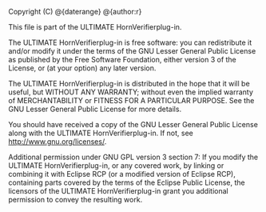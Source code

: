Copyright (C) @{daterange} @{author:r}

This file is part of the ULTIMATE HornVerifierplug-in.

The ULTIMATE HornVerifierplug-in is free software: you can redistribute it and/or modify
it under the terms of the GNU Lesser General Public License as published
by the Free Software Foundation, either version 3 of the License, or
(at your option) any later version.

The ULTIMATE HornVerifierplug-in is distributed in the hope that it will be useful,
but WITHOUT ANY WARRANTY; without even the implied warranty of
MERCHANTABILITY or FITNESS FOR A PARTICULAR PURPOSE. See the
GNU Lesser General Public License for more details.

You should have received a copy of the GNU Lesser General Public License
along with the ULTIMATE HornVerifierplug-in. If not, see <http://www.gnu.org/licenses/>.

Additional permission under GNU GPL version 3 section 7:
If you modify the ULTIMATE HornVerifierplug-in, or any covered work, by linking
or combining it with Eclipse RCP (or a modified version of Eclipse RCP), 
containing parts covered by the terms of the Eclipse Public License, the 
licensors of the ULTIMATE HornVerifierplug-in grant you additional permission 
to convey the resulting work.
